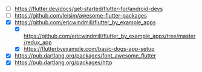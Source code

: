 - [ ] https://flutter.dev/docs/get-started/flutter-for/android-devs
- [ ] https://github.com/leisim/awesome-flutter-packages
- [x] https://github.com/ericwindmill/flutter_by_example_apps
	- [x] https://github.com/ericwindmill/flutter_by_example_apps/tree/master/redux_app
	- [x] https://flutterbyexample.com/basic-dogs-app-setup
- [x] https://pub.dartlang.org/packages/font_awesome_flutter
- [x] https://pub.dartlang.org/packages/http
